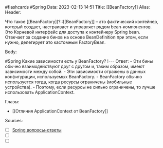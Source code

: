 #flashcards #Spring 
Data: 2023-02-13 14:51
Title: [[BeanFactory]]
Alias:
Header:

Что такое [[BeanFactory]]?::[[BeanFactory]] – это фактический контейнер, который создает, настраивает и управляет рядом bean-компонентов. Это Корневой интерфейс для доступа к контейнеру Spring bean. Отвечает за содание бинов на основе BeanDefinition при этом, если нужно, делегирует это кастомным FactoryBean.
<!--SR:!2023-03-12,1,130-->



Body:

#Spring 
Какие зависимости есть у BeanFactory?
!---
Ответ:
	- Эти бины обычно взаимодействуют друг с другом и, таким образом, имеют зависимости между собой.
	- Эти зависимости отражены в данных конфигурации, используемых BeanFactory.
	- BeanFactory обычно используется тогда, когда ресурсы ограничены (мобильные устройства).
	- Поэтому, если ресурсы не сильно ограничены, то лучше использовать ApplicationContext.
<!--SR:!2023-03-11,1,130-->




Главы:
- [[Отличия ApplicationContext от BeanFactory]]


Sources:
- [ ] [Spring вопросы-ответы](https://docs.google.com/document/d/1eFbKDhPfud_Kj07jHhj-OmZuEfHYWe4HaLUW4pRkZ9U/edit#heading=h.26f0p2oxn1f9)
- [ ] []()
- [ ] []()
